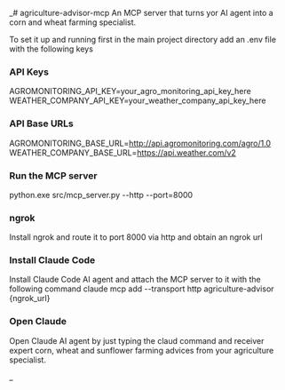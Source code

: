 _# agriculture-advisor-mcp
An MCP server that turns yor AI agent into a corn and wheat farming specialist.

To set it up and running first in the main project directory add an .env file with the following keys

### API Keys
AGROMONITORING_API_KEY=your_agro_monitoring_api_key_here
WEATHER_COMPANY_API_KEY=your_weather_company_api_key_here

### API Base URLs
AGROMONITORING_BASE_URL=http://api.agromonitoring.com/agro/1.0
WEATHER_COMPANY_BASE_URL=https://api.weather.com/v2


### Run the MCP server
python.exe src/mcp_server.py --http --port=8000


### ngrok
Install ngrok and route it to port 8000 via http and obtain an ngrok url


### Install Claude Code

Install Claude Code AI agent and attach the MCP server to it with the following command 
claude mcp add --transport http agriculture-advisor {ngrok_url}

### Open Claude

Open Claude AI agent by just typing the claud command and receiver expert corn, wheat and sunflower farming advices from your agriculture specialist.





_
